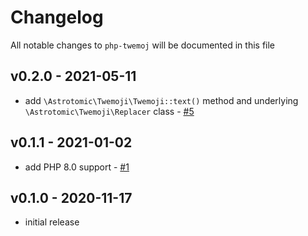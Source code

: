 # Changelog

All notable changes to `php-twemoj` will be documented in this file

## v0.2.0 - 2021-05-11

-   add `\Astrotomic\Twemoji\Twemoji::text()` method and underlying `\Astrotomic\Twemoji\Replacer` class - [#5](https://github.com/Astrotomic/php-twemoji/pull/5)

## v0.1.1 - 2021-01-02

-   add PHP 8.0 support - [#1](https://github.com/Astrotomic/php-twemoji/pull/1)

## v0.1.0 - 2020-11-17

-   initial release
